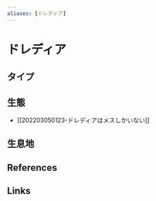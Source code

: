 ```yaml
---
aliases: [ドレディア]
---
```

# ドレディア

## タイプ



## 生態

- [[202203050123-ドレディアはメスしかいない]]

## 生息地



## References



## Links



